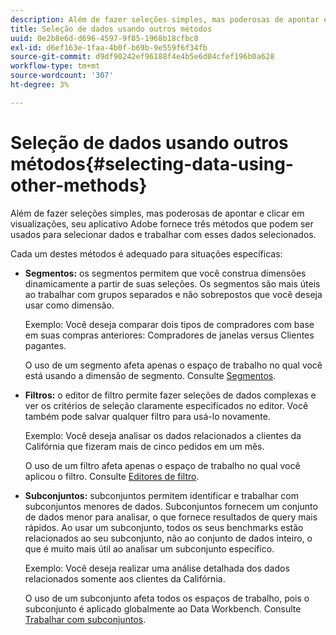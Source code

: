 ```yaml
---
description: Além de fazer seleções simples, mas poderosas de apontar e clicar em visualizações, seu aplicativo Adobe fornece três métodos que podem ser usados para selecionar dados e trabalhar com esses dados selecionados.
title: Seleção de dados usando outros métodos
uuid: 0e2b8e6d-d696-4597-9f85-1968b18cfbc8
exl-id: d6ef163e-1faa-4b0f-b69b-9e559f6f34fb
source-git-commit: d9df90242ef96188f4e4b5e6d04cfef196b0a628
workflow-type: tm+mt
source-wordcount: '307'
ht-degree: 3%

---
```


# Seleção de dados usando outros métodos{#selecting-data-using-other-methods}

Além de fazer seleções simples, mas poderosas de apontar e clicar em visualizações, seu aplicativo Adobe fornece três métodos que podem ser usados para selecionar dados e trabalhar com esses dados selecionados.

Cada um destes métodos é adequado para situações específicas:

* **Segmentos:** os segmentos permitem que você construa dimensões dinamicamente a partir de suas seleções. Os segmentos são mais úteis ao trabalhar com grupos separados e não sobrepostos que você deseja usar como dimensão.

   Exemplo: Você deseja comparar dois tipos de compradores com base em suas compras anteriores: Compradores de janelas versus Clientes pagantes.

   O uso de um segmento afeta apenas o espaço de trabalho no qual você está usando a dimensão de segmento. Consulte [Segmentos](../../../../home/c-get-started/c-analysis-vis/c-seg/c-seg.md#concept-71a333e5c7334e0489c76fca95862fbc).

* **Filtros:** o editor de filtro permite fazer seleções de dados complexas e ver os critérios de seleção claramente especificados no editor. Você também pode salvar qualquer filtro para usá-lo novamente.

   Exemplo: Você deseja analisar os dados relacionados a clientes da Califórnia que fizeram mais de cinco pedidos em um mês.

   O uso de um filtro afeta apenas o espaço de trabalho no qual você aplicou o filtro. Consulte [Editores de filtro](../../../../home/c-get-started/c-analysis-vis/c-filter-editors/c-filter-editors.md#concept-2f343ecbed8240f18b0c1f1eccef11e3).

* **Subconjuntos:** subconjuntos permitem identificar e trabalhar com subconjuntos menores de dados. Subconjuntos fornecem um conjunto de dados menor para analisar, o que fornece resultados de query mais rápidos. Ao usar um subconjunto, todos os seus benchmarks estão relacionados ao seu subconjunto, não ao conjunto de dados inteiro, o que é muito mais útil ao analisar um subconjunto específico.

   Exemplo: Você deseja realizar uma análise detalhada dos dados relacionados somente aos clientes da Califórnia.

   O uso de um subconjunto afeta todos os espaços de trabalho, pois o subconjunto é aplicado globalmente ao Data Workbench. Consulte [Trabalhar com subconjuntos](../../../../home/c-get-started/c-vis/c-wk-subsets/c-wk-subsets.md#concept-43809322b6374d5cb2536630a13e943b).
